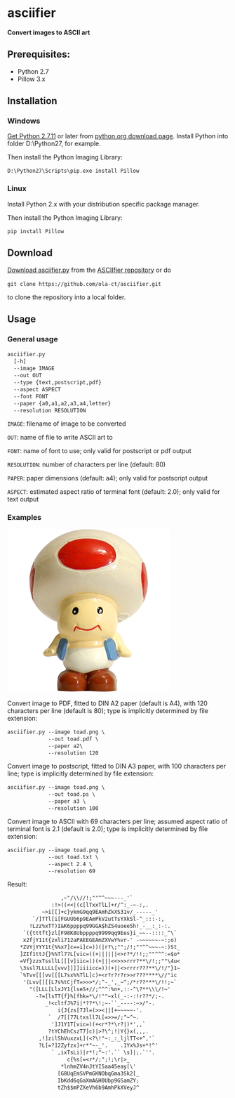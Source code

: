 # asciifier

**Convert images to ASCII art**

## Prerequisites:

 - Python 2.7
 - Pillow 3.x


## Installation

### Windows

[Get Python 2.7.11](https://www.python.org/downloads/release/python-2711/) or later from
[python.org download page](https://www.python.org/downloads/). Install Python into folder D:\Python27, for example.

Then install the Python Imaging Library:

```
D:\Python27\Scripts\pip.exe install Pillow
```


### Linux

Install Python 2.x with your distribution specific package manager.

Then install the Python Imaging Library:

```
pip install Pillow
```

## Download

[Download asciifier.py](https://raw.githubusercontent.com/ola-ct/asciifier/master/asciifier.py) from the
[ASCIIfier repository](https://github.com/ola-ct/asciifier) or do

`git clone https://github.com/ola-ct/asciifier.git`

to clone the repository into a local folder.


## Usage

### General usage

```
asciifier.py 
  [-h]
  --image IMAGE
  --out OUT
  --type {text,postscript,pdf}
  --aspect ASPECT
  --font FONT
  --paper {a0,a1,a2,a3,a4,letter}
  --resolution RESOLUTION
```

`IMAGE`: filename of image to be converted

`OUT`: name of file to write ASCII art to

`FONT`: name of font to use; only valid for postscript or pdf output

`RESOLUTION`: number of characters per line (default: 80)

`PAPER`: paper dimensions (default: a4); only valid for postscript output

`ASPECT`: estimated aspect ratio of terminal font (default: 2.0); only valid for text output


### Examples

![Toad](images/toad.png)

Convert image to PDF, fitted to DIN A2 paper (default is A4),
with 120 characters per line (default is 80);
type is implicitly determined by file extension:

```
asciifier.py --image toad.png \
             --out toad.pdf \
             --paper a2\
             --resolution 120
```


Convert image to postscript, fitted to DIN A3 paper,
with 100 characters per line;
type is implicitly determined by file extension:

```
asciifier.py --image toad.png \
             --out toad.ps \
             --paper a3 \
             --resolution 100
```


Convert image to ASCII with 69 characters per line;
assumed aspect ratio of terminal font is 2.1 (default is 2.0);
type is implicitly determined by file extension:

```
asciifier.py --image toad.png \
             --out toad.txt \
             --aspect 2.4 \
             --resolution 69
```

Result:

```
                 ,~"/\\//!;""^^~~~---_'`
              :!>((<<|(c[lTxxTlL]+r/^:_-~-:,.
           ~>i[[]+c}ykmG9qq9EAmhZkXS31v/_-----_'
        `/]TTl[i[FGUUb6p9EAmPkV2utTsYXkSl-^_:::-:,
       !Lzz%xTT)I&K6ppppq99GGA$hZS4uoeeSh!_-__:_:-:.
     `({tttft}zl[F98K8Ubppppq9999qq9Ees}i_~~--::::_^\`
     x2fjY11t{zxli712aPAEEGEAmZXVwY%vr-' -~~~~~~-~:;o)
    *ZVYjYYY1t{%%x7]c==i]c=))(|r?\;"";/!;""^^~~~-~:)St_
    ]ZIf1ttJ{}%%Tl77L[vic=((+||||||<>r?*/!!;;""^^^:=$o*
    =Vf}zzxTssllL[[[v]iic=))(+|||<<>>>rrr?**\/!;;""\4u<
    \3ssl7LLLLL[vvv]]]]iiiicc=))(+||<>rrrr???**\/!/"}1~
    `%Tvv[[[vv[[[L7sx%%TlL]c)+<r?r?r?r>>r???****\//"ic
     '(Lvv[[[[L7s%tCjfT=>>>*/;^-_',_~^;/*r??***\/!!;~`
       "([LLL[LlxJY1{lseS+//;^^^:%n+,::-^\?**\\\/!~'
         -?=[lsTT{f}%[fhk=*\/!""~xl(_-:-:!r??*/;-.
            _!<cltfJ%7i|*??*\!;~-``_----:~>/"-.
                i{J{zs[7Jl=(>><||[+~~~~~-'.
             `  /7[[77Ltxsll7L[=>>=/;^~^~.
              ']J1Y1T[vic=)(+<r*?*\r?|)*',,`
             ?tYChEhCszT7]c)|>?\^;!|Y{}x(,,,.
          ,!]zilShVuxzxL](<?\!"~:_:_ljlTT<+^,'`
          ?L[=?]2Zyfzx]+r*"~-_'.    .1Yx%Js+*!^'
              ` ,ixTsLi)|r*!;^~:'.`` \s]|;.`''.
                   c{%s[=<r*/;";!;\r|>_
                 *lnhmZV4nJtYI5aa45eay[\'
                [G8UqEmSVPmGKNObqGma3Sk2[_
                IbKdd6qGaXmA&H0Ubp9GSamZY;
                tZh$$mPZXeVh6b9AmhPkXVeyJ^
```
